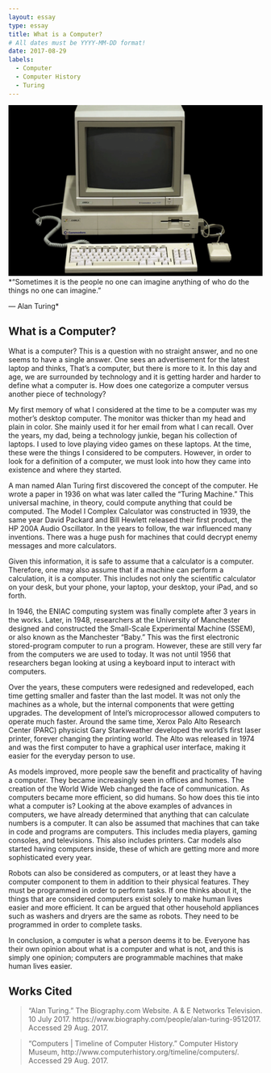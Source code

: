 ```yaml
---
layout: essay
type: essay
title: What is a Computer?
# All dates must be YYYY-MM-DD format!
date: 2017-08-29
labels:
  - Computer
  - Computer History
  - Turing
---
```


<img class="ui medium left floated image" src="../images/Old-Computer.png"> *“Sometimes it is the people no one can imagine anything of who do the things no one can imagine.” 

― Alan Turing*

## What is a Computer?

What is a computer?  This is a question with no straight answer, and no one seems to have a single answer.  One sees an advertisement for the latest laptop and thinks, That’s a computer, but there is more to it.  In this day and age, we are surrounded by technology and it is getting harder and harder to define what a computer is.  How does one categorize a computer versus another piece of technology?

My first memory of what I considered at the time to be a computer was my mother’s desktop computer.  The monitor was thicker than my head and plain in color.  She mainly used it for her email from what I can recall.  Over the years, my dad, being a technology junkie, began his collection of laptops.  I used to love playing video games on these laptops.  At the time, these were the things I considered to be computers.  However, in order to look for a definition of a computer, we must look into how they came into existence and where they started.

A man named Alan Turing first discovered the concept of the computer.  He wrote a paper in 1936 on what was later called the “Turing Machine.”  This universal machine, in theory, could compute anything that could be computed.  The Model I Complex Calculator was constructed in 1939, the same year David Packard and Bill Hewlett released their first product, the HP 200A Audio Oscillator.  In the years to follow, the war influenced many inventions.  There was a huge push for machines that could decrypt enemy messages and more calculators.  

Given this information, it is safe to assume that a calculator is a computer.  Therefore, one may also assume that if a machine can perform a calculation, it is a computer.  This includes not only the scientific calculator on your desk, but your phone, your laptop, your desktop, your iPad, and so forth.  

In 1946, the ENIAC computing system was finally complete after 3 years in the works.  Later, in 1948, researchers at the University of Manchester designed and constructed the Small-Scale Experimental Machine (SSEM), or also known as the Manchester “Baby.”  This was the first electronic stored-program computer to run a program.  However, these are still very far from the computers we are used to today.  It was not until 1956 that researchers began looking at using a keyboard input to interact with computers.  

Over the years, these computers were redesigned and redeveloped, each time getting smaller and faster than the last model.  It was not only the machines as a whole, but the internal components that were getting upgrades. The development of Intel’s microprocessor allowed computers to operate much faster.  Around the same time, Xerox Palo Alto Research Center (PARC) physicist Gary Starkweather developed the world’s first laser printer, forever changing the printing world.  The Alto was released in 1974 and was the first computer to have a graphical user interface, making it easier for the everyday person to use.  

As models improved, more people saw the benefit and practicality of having a computer.  They became increasingly seen in offices and homes.  The creation of the World Wide Web changed the face of communication.  As computers became more efficient, so did humans.  So how does this tie into what a computer is?  Looking at the above examples of advances in computers, we have already determined that anything that can calculate numbers is a computer.  It can also be assumed that machines that can take in code and programs are computers.  This includes media players, gaming consoles, and televisions.  This also includes printers.  Car models also started having computers inside, these of which are getting more and more sophisticated every year.  

Robots can also be considered as computers, or at least they have a computer component to them in addition to their physical features.  They must be programmed in order to perform tasks.  If one thinks about it, the things that are considered computers exist solely to make human lives easier and more efficient.  It can be argued that other household appliances such as washers and dryers are the same as robots.  They need to be programmed in order to complete tasks.  

In conclusion, a computer is what a person deems it to be.  Everyone has their own opinion about what is a computer and what is not, and this is simply one opinion; computers are programmable machines that make human lives easier.  

## Works Cited
<blockquote>“Alan Turing.” The Biography.com Website. A & E Networks Television. 10 July 2017. 
https://www.biography.com/people/alan-turing-9512017. Accessed 29 Aug. 2017.</blockquote>
<blockquote>“Computers | Timeline of Computer History.” Computer History Museum, 
http://www.computerhistory.org/timeline/computers/. Accessed 29 Aug. 2017.</blockquote>
